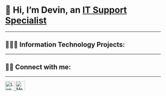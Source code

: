 # 👋 Hi, I’m Devin, an  [IT Support Specialist](https://www.google.com)
---
## 👨🏼‍💻 Information Technology Projects:
---
## 🤳🏻 Connect with me: 
---
<a href="https://www.linkedin.com">
  <img src="https://upload.wikimedia.org/wikipedia/commons/c/ca/LinkedIn_logo_initials.png" alt="LinkedIn" width="30" />
</a>
<a href="https://www.medium.com/@devyonmiller8/about">
  <img src="https://cdn-icons-png.flaticon.com/512/2111/2111505.png" alt="Medium" width="30" />
</a>
<!---
Jadm1992/Jadm1992 is a ✨ special ✨ repository because its `README.md` (this file) appears on your GitHub profile.
You can click the Preview link to take a look at your changes.
--->
